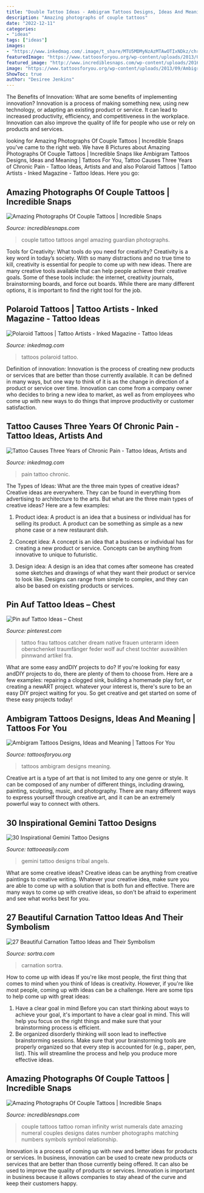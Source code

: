 ```yaml
---
title: "Double Tattoo Ideas - Ambigram Tattoos Designs, Ideas And Meaning"
description: "Amazing photographs of couple tattoos"
date: "2022-12-11"
categories:
- "ideas"
tags: ["ideas"]
images:
- "https://www.inkedmag.com/.image/t_share/MTU5MDMyNzAzMTAwOTIxNDkz/chronic-pain-feat.jpg"
featuredImage: "https://www.tattoosforyou.org/wp-content/uploads/2013/09/Ambigram-Tattoos-Designs.jpg"
featured_image: "http://www.incrediblesnaps.com/wp-content/uploads/2016/08/Me-and-my-loves-couple-tattoo-we-created.-Her-Guardian-His-Angel.jpg"
image: "https://www.tattoosforyou.org/wp-content/uploads/2013/09/Ambigram-Tattoos-Designs.jpg"
ShowToc: true
author: "Desiree Jenkins"
---
```



The Benefits of Innovation: What are some benefits of implementing innovation?
Innovation is a process of making something new, using new technology, or adapting an existing product or service. It can lead to increased productivity, efficiency, and competitiveness in the workplace. Innovation can also improve the quality of life for people who use or rely on products and services.

	

		
looking for Amazing Photographs Of Couple Tattoos | Incredible Snaps you've came to the right web. We have 8 Pictures about Amazing Photographs Of Couple Tattoos | Incredible Snaps like Ambigram Tattoos Designs, Ideas and Meaning | Tattoos For You, Tattoo Causes Three Years of Chronic Pain - Tattoo Ideas, Artists and and also Polaroid Tattoos | Tattoo Artists - Inked Magazine - Tattoo Ideas. Here you go:
		
    
## Amazing Photographs Of Couple Tattoos | Incredible Snaps

<img loading=lazy src="http://www.incrediblesnaps.com/wp-content/uploads/2016/08/Me-and-my-loves-couple-tattoo-we-created.-Her-Guardian-His-Angel.jpg" onerror="this.onerror=null;this.src='https://tse2.mm.bing.net/th?id=OIP.1pehBUk4J_VIDkBHz53TlAHaJ7&amp;pid=15.1';" alt="Amazing Photographs Of Couple Tattoos | Incredible Snaps">

_Source: incrediblesnaps.com_

>couple tattoo tattoos angel amazing guardian photographs. 

	

Tools for Creativity: What tools do you need for creativity?
Creativity is a key word in today’s society. With so many distractions and no true time to kill, creativity is essential for people to come up with new ideas. There are many creative tools available that can help people achieve their creative goals. Some of these tools include: the internet, creativity journals, brainstorming boards, and force out boards. While there are many different options, it is important to find the right tool for the job.

    
## Polaroid Tattoos | Tattoo Artists - Inked Magazine - Tattoo Ideas

<img loading=lazy src="https://www.inkedmag.com/.image/t_share/MTU5MDMyNjA5Njg4NjU5NjA1/screen-shot-2015-12-04-at-103656-am.png" onerror="this.onerror=null;this.src='https://tse3.mm.bing.net/th?id=OIP.Yh5IHOTDv1wyxGkvnik5XgHaHb&amp;pid=15.1';" alt="Polaroid Tattoos | Tattoo Artists - Inked Magazine - Tattoo Ideas">

_Source: inkedmag.com_

>tattoos polaroid tattoo. 

	

Definition of innovation:
Innovation is the process of creating new products or services that are better than those currently available. It can be defined in many ways, but one way to think of it is as the change in direction of a product or service over time. Innovation can come from a company owner who decides to bring a new idea to market, as well as from employees who come up with new ways to do things that improve productivity or customer satisfaction.

    
## Tattoo Causes Three Years Of Chronic Pain - Tattoo Ideas, Artists And

<img loading=lazy src="https://www.inkedmag.com/.image/t_share/MTU5MDMyNzAzMTAwOTIxNDkz/chronic-pain-feat.jpg" onerror="this.onerror=null;this.src='https://tse4.mm.bing.net/th?id=OIP.rQ0tYARkmQ0TV3cS1Hh1bgHaF7&amp;pid=15.1';" alt="Tattoo Causes Three Years of Chronic Pain - Tattoo Ideas, Artists and">

_Source: inkedmag.com_

>pain tattoo chronic. 

	

The Types of Ideas: What are the three main types of creative ideas?
Creative ideas are everywhere. They can be found in everything from advertising to architecture to the arts. But what are the three main types of creative ideas? Here are a few examples:
1. Product idea: A product is an idea that a business or individual has for selling its product. A product can be something as simple as a new phone case or a new restaurant dish.

2. Concept idea: A concept is an idea that a business or individual has for creating a new product or service. Concepts can be anything from innovative to unique to futuristic.

3. Design idea: A design is an idea that comes after someone has created some sketches and drawings of what they want their product or service to look like. Designs can range from simple to complex, and they can also be based on existing products or services.

    
## Pin Auf Tattoo Ideas – Chest

<img loading=lazy src="https://i.pinimg.com/736x/64/9a/de/649ade957809d9b9a56d2984556badf7.jpg" onerror="this.onerror=null;this.src='https://tse3.mm.bing.net/th?id=OIP.qZAH2LM4BfFSoHgjowM6rAHaJ4&amp;pid=15.1';" alt="Pin auf Tattoo Ideas – Chest">

_Source: pinterest.com_

>tattoo frau tattoos catcher dream native frauen unterarm ideen oberschenkel traumfänger feder wolf auf chest tochter auswählen pinnwand artikel fra. 

	

What are some easy andDIY projects to do?
If you're looking for easy andDIY projects to do, there are plenty of them to choose from. Here are a few examples: repairing a clogged sink, building a homemade play fort, or creating a newART project. whatever your interest is, there's sure to be an easy DIY project waiting for you. So get creative and get started on some of these easy projects today!

    
## Ambigram Tattoos Designs, Ideas And Meaning | Tattoos For You

<img loading=lazy src="https://www.tattoosforyou.org/wp-content/uploads/2013/09/Ambigram-Tattoos-Designs.jpg" onerror="this.onerror=null;this.src='https://tse1.mm.bing.net/th?id=OIP.FRjnpfx4shCJ204PiVEB5gHaKZ&amp;pid=15.1';" alt="Ambigram Tattoos Designs, Ideas and Meaning | Tattoos For You">

_Source: tattoosforyou.org_

>tattoos ambigram designs meaning. 

	

Creative art is a type of art that is not limited to any one genre or style. It can be composed of any number of different things, including drawing, painting, sculpting, music, and photography. There are many different ways to express yourself through creative art, and it can be an extremely powerful way to connect with others.

    
## 30 Inspirational Gemini Tattoo Designs

<img loading=lazy src="http://www.tattooeasily.com/wp-content/uploads/2014/06/url-7.jpg" onerror="this.onerror=null;this.src='https://tse4.mm.bing.net/th?id=OIP.XLzXG6P_rEbq9w1kr5F-ogHaJz&amp;pid=15.1';" alt="30 Inspirational Gemini Tattoo Designs">

_Source: tattooeasily.com_

>gemini tattoo designs tribal angels. 

	

What are some creative ideas?
Creative ideas can be anything from creative paintings to creative writing. Whatever your creative idea, make sure you are able to come up with a solution that is both fun and effective. There are many ways to come up with creative ideas, so don't be afraid to experiment and see what works best for you.

    
## 27 Beautiful Carnation Tattoo Ideas And Their Symbolism

<img loading=lazy src="https://www.sortra.com/wp-content/uploads/2019/03/carnation-tattoo008.jpg" onerror="this.onerror=null;this.src='https://tse3.mm.bing.net/th?id=OIP.dvwXgX-fhUyr8tgTVA0q1AHaHa&amp;pid=15.1';" alt="27 Beautiful Carnation Tattoo Ideas and Their Symbolism">

_Source: sortra.com_

>carnation sortra. 

	

How to come up with ideas
If you're like most people, the first thing that comes to mind when you think of Ideas is creativity. However, if you're like most people, coming up with ideas can be a challenge. 
Here are some tips to help come up with great ideas: 
1. Have a clear goal in mind 
Before you can start thinking about ways to achieve your goal, it's important to have a clear goal in mind. This will help you focus on the right things and make sure that your brainstorming process is efficient. 
2. Be organized 
 disorderly thinking will soon lead to ineffective brainstorming sessions. Make sure that your brainstorming tools are properly organized so that every step is accounted for (e.g., paper, pen, list). This will streamline the process and help you produce more effective ideas. 

    
## Amazing Photographs Of Couple Tattoos | Incredible Snaps

<img loading=lazy src="http://www.incrediblesnaps.com/wp-content/uploads/2016/08/Couple-tattoo-love-infinity-with-the-date-in-Roman-numerals-on-wrist.jpg" onerror="this.onerror=null;this.src='https://tse4.mm.bing.net/th?id=OIP.ZgLor38N489c_LZNdaUACgHaJ4&amp;pid=15.1';" alt="Amazing Photographs Of Couple Tattoos | Incredible Snaps">

_Source: incrediblesnaps.com_

>couple tattoos tattoo roman infinity wrist numerals date amazing numeral couples designs dates number photographs matching numbers symbols symbol relationship. 

	

Innovation is a process of coming up with new and better ideas for products or services. In business, innovation can be used to create new products or services that are better than those currently being offered. It can also be used to improve the quality of products or services. Innovation is important in business because it allows companies to stay ahead of the curve and keep their customers happy.

